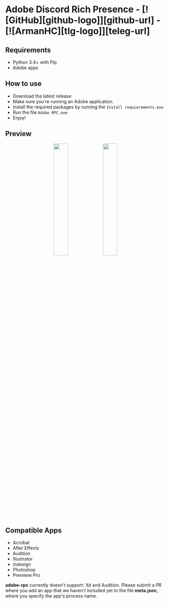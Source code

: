 

# Adobe Discord Rich Presence - [![GitHub][github-logo]][github-url] - [![ArmanHC][tlg-logo]][teleg-url]

## Requirements

- Python 3.4+ with Pip
- Adobe apps

## How to use

- Download the latest release
- Make sure you're running an Adobe application.
- Install the required packages by running the `Install requierements.exe`
- Run the file `Adobe RPC.exe`
- Enjoy!

## Preview

<div align="center">
   <img src="https://cdn.discordapp.com/attachments/777483935189303296/800133504779419648/unknown.png" width="30%" />
   <img src="https://cdn.discordapp.com/attachments/777483935189303296/800134787813474344/unknown.png" width="30%" />
</div>

## Compatible Apps

- Acrobat
- After Effects
- Audition
- Illustrator
- Indesign
- Photoshop
- Premiere Pro

**adobe-rpc** currently doesn't support: Xd and Audition. Please submit a PR where you add an app that we haven't included yet to the file **meta.json**, where you specify the app's process name.
